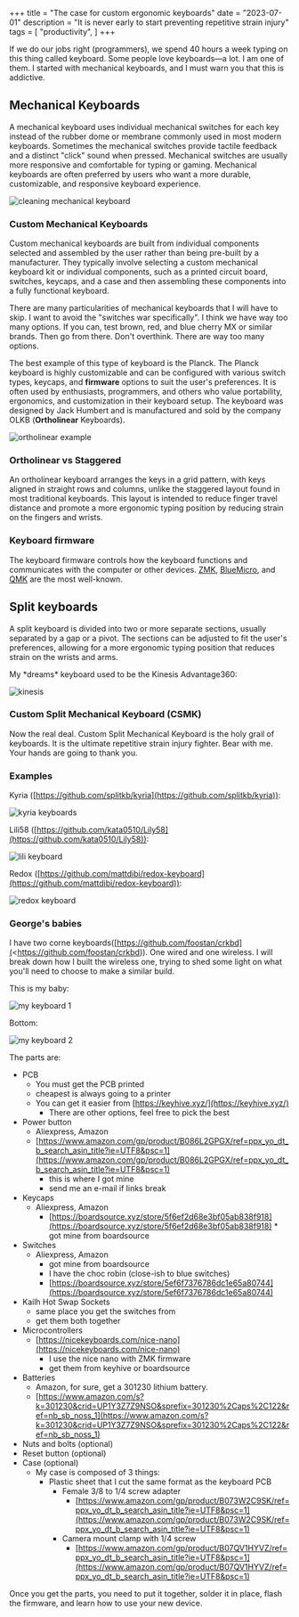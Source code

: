 +++
title = "The case for custom ergonomic keyboards"
date = "2023-07-01"
description = "It is never early to start preventing repetitive strain injury"
tags = [
    "productivity",
]
+++

If we do our jobs right (programmers), we spend 40 hours a week typing on this thing called keyboard.
Some people love keyboards—a lot.
I am one of them. I started with mechanical keyboards, and I must warn you that this is addictive.

## Mechanical Keyboards

A mechanical keyboard uses individual mechanical switches for each key instead of the rubber dome or membrane
commonly used in most modern keyboards.
Sometimes the mechanical switches provide tactile feedback and a distinct "click" sound when pressed.
Mechanical switches are usually more responsive and comfortable for typing or gaming.
Mechanical keyboards are often preferred by users who want a more durable,
customizable, and responsive keyboard experience.

![cleaning mechanical keyboard](/posts/keyboards/example.webp)

### Custom Mechanical Keyboards

Custom mechanical keyboards are built from individual components selected and assembled by
the user rather than being pre-built by a manufacturer.
They typically involve selecting a custom mechanical keyboard kit or individual components,
such as a printed circuit board,
switches, keycaps, and a case and then assembling these components into a fully functional keyboard.

There are many particularities of mechanical keyboards that I will have to skip.
I want to avoid the "switches war specifically".
I think we have way too many options.
If you can, test brown, red, and blue cherry MX or similar brands.
Then go from there. Don't overthink. There are way too many options.

The best example of this type of keyboard is the Planck.
The Planck keyboard is highly customizable and can be configured with various switch types,
keycaps, and **firmware** options to suit the user's preferences.
It is often used by enthusiasts,
programmers,
and others who value portability,
ergonomics, and customization in their keyboard setup.
The keyboard was designed by Jack Humbert and is manufactured and sold by the company OLKB (**Ortholinear** Keyboards).

![ortholinear example](/posts/keyboards/ortho.webp)

### Ortholinear vs Staggered

An ortholinear keyboard arranges the keys in a grid pattern,
with keys aligned in straight rows and columns,
unlike the staggered layout found in most traditional keyboards.
This layout is intended to reduce finger travel distance and promote a more
ergonomic typing position by reducing strain on the fingers and wrists.

### Keyboard firmware

The keyboard firmware controls how the keyboard functions and communicates with the computer or other devices.
[ZMK](https://github.com/zmkfirmware/zmk),
[BlueMicro](https://github.com/jpconstantineau/BlueMicro_BLE),
and [QMK](https://github.com/qmk/qmk_firmware) are the most well-known.

## Split keyboards

A split keyboard is divided into two or more separate sections,
usually separated by a gap or a pivot. The sections can be adjusted to fit the user's preferences,
allowing for a more ergonomic typing position that reduces strain on the wrists and arms.

My \*dreams\* keyboard used to be the Kinesis Advantage360:

![kinesis](/posts/keyboards/split.webp)

### Custom Split Mechanical Keyboard (CSMK)

Now the real deal.
Custom Split Mechanical Keyboard is the holy grail of keyboards.
It is the ultimate repetitive strain injury fighter.
Bear with me. Your hands are going to thank you.

### Examples

Kyria ([https://github.com/splitkb/kyria](https://github.com/splitkb/kyria)):

![kyria keyboards](/posts/keyboards/kyria.webp)

Lili58 ([https://github.com/kata0510/Lily58](https://github.com/kata0510/Lily58)):

![lili keyboard](/posts/keyboards/lili.webp)

Redox ([https://github.com/mattdibi/redox-keyboard](https://github.com/mattdibi/redox-keyboard)):

![redox keyboard](/posts/keyboards/redox.webp)

### George's babies

I have two corne keyboards([https://github.com/foostan/crkbd](<<https://github.com/foostan/crkbd>)).
One wired and one wireless. I will break down how I built the wireless one,
trying to shed some light on what you'll need to choose to make a similar build.

This is my baby:

![my keyboard 1](/posts/keyboards/baby1.webp)

Bottom:

![my keyboard 2](/posts/keyboards/baby2.webp)

The parts are:

- PCB
  - You must get the PCB printed
  - cheapest is always going to a printer
  - You can get it easier from [https://keyhive.xyz/](https://keyhive.xyz/)
    - There are other options, feel free to pick the best
- Power button
  - Aliexpress, Amazon
  - [https://www.amazon.com/gp/product/B086L2GPGX/ref=ppx_yo_dt_b_search_asin_title?ie=UTF8&psc=1](https://www.amazon.com/gp/product/B086L2GPGX/ref=ppx_yo_dt_b_search_asin_title?ie=UTF8&psc=1)
    - this is where I got mine
    - send me an e-mail if links break
- Keycaps
  - Aliexpress, Amazon
    - [https://boardsource.xyz/store/5f6ef2d68e3bf05ab838f918](https://boardsource.xyz/store/5f6ef2d68e3bf05ab838f918) \* got mine from boardsource
- Switches
  - Aliexpress, Amazon
    - got mine from boardsource
    - I have the choc robin (close-ish to blue switches)
    - [https://boardsource.xyz/store/5ef6f7376786dc1e65a80744](https://boardsource.xyz/store/5ef6f7376786dc1e65a80744)
- Kailh Hot Swap Sockets
  - same place you get the switches from
  - get them both together
- Microcontrollers
  - [https://nicekeyboards.com/nice-nano](https://nicekeyboards.com/nice-nano)
    - I use the nice nano with ZMK firmware
    - get them from keyhive or boardsource
- Batteries
  - Amazon, for sure, get a 301230 lithium battery.
  - [https://www.amazon.com/s?k=301230&crid=UP1Y3Z7Z9NSO&sprefix=301230%2Caps%2C122&ref=nb_sb_noss_1](https://www.amazon.com/s?k=301230&crid=UP1Y3Z7Z9NSO&sprefix=301230%2Caps%2C122&ref=nb_sb_noss_1)
- Nuts and bolts (optional)
- Reset button (optional)
- Case (optional)
  - My case is composed of 3 things:
    - Plastic sheet that I cut the same format as the keyboard PCB
      - Female 3/8 to 1/4 screw adapter
        - [https://www.amazon.com/gp/product/B073W2C9SK/ref=ppx_yo_dt_b_search_asin_title?ie=UTF8&psc=1](https://www.amazon.com/gp/product/B073W2C9SK/ref=ppx_yo_dt_b_search_asin_title?ie=UTF8&psc=1)
      - Camera mount clamp with 1/4 screw
        - [https://www.amazon.com/gp/product/B07QV1HYVZ/ref=ppx_yo_dt_b_search_asin_title?ie=UTF8&psc=1](https://www.amazon.com/gp/product/B07QV1HYVZ/ref=ppx_yo_dt_b_search_asin_title?ie=UTF8&psc=1)

Once you get the parts, you need to put it together, solder it in place, flash the firmware, and learn how to use your new device.

